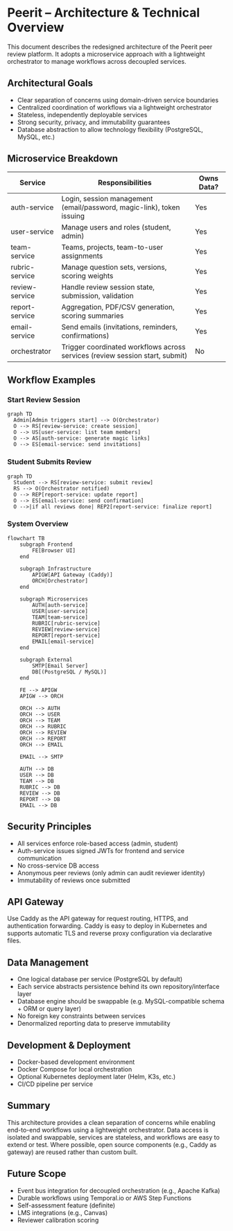 # Peerit – Architecture & Technical Overview

This document describes the redesigned architecture of the Peerit peer review platform. It adopts a microservice approach with a lightweight orchestrator to manage workflows across decoupled services.

## Architectural Goals

- Clear separation of concerns using domain-driven service boundaries
- Centralized coordination of workflows via a lightweight orchestrator
- Stateless, independently deployable services
- Strong security, privacy, and immutability guarantees
- Database abstraction to allow technology flexibility (PostgreSQL, MySQL, etc.)

## Microservice Breakdown

| Service          | Responsibilities                                                                 | Owns Data? |
|------------------|-----------------------------------------------------------------------------------|------------|
| auth-service     | Login, session management (email/password, magic-link), token issuing            | Yes        |
| user-service     | Manage users and roles (student, admin)                                          | Yes        |
| team-service     | Teams, projects, team-to-user assignments                                         | Yes        |
| rubric-service   | Manage question sets, versions, scoring weights                                  | Yes        |
| review-service   | Handle review session state, submission, validation                              | Yes        |
| report-service   | Aggregation, PDF/CSV generation, scoring summaries                               | Yes        |
| email-service    | Send emails (invitations, reminders, confirmations)                              | Yes        |
| orchestrator     | Trigger coordinated workflows across services (review session start, submit)     | No         |

## Workflow Examples

### Start Review Session
```mermaid
graph TD
  Admin[Admin triggers start] --> O(Orchestrator)
  O --> RS[review-service: create session]
  O --> US[user-service: list team members]
  O --> AS[auth-service: generate magic links]
  O --> ES[email-service: send invitations]
```

### Student Submits Review
```mermaid
graph TD
  Student --> RS[review-service: submit review]
  RS --> O(Orchestrator notified)
  O --> REP[report-service: update report]
  O --> ES[email-service: send confirmation]
  O -->|if all reviews done| REP2[report-service: finalize report]
```

### System Overview
```mermaid
flowchart TB
    subgraph Frontend
        FE[Browser UI]
    end

    subgraph Infrastructure
        APIGW[API Gateway (Caddy)]
        ORCH[Orchestrator]
    end

    subgraph Microservices
        AUTH[auth-service]
        USER[user-service]
        TEAM[team-service]
        RUBRIC[rubric-service]
        REVIEW[review-service]
        REPORT[report-service]
        EMAIL[email-service]
    end

    subgraph External
        SMTP[Email Server]
        DB[(PostgreSQL / MySQL)]
    end

    FE --> APIGW
    APIGW --> ORCH

    ORCH --> AUTH
    ORCH --> USER
    ORCH --> TEAM
    ORCH --> RUBRIC
    ORCH --> REVIEW
    ORCH --> REPORT
    ORCH --> EMAIL

    EMAIL --> SMTP

    AUTH --> DB
    USER --> DB
    TEAM --> DB
    RUBRIC --> DB
    REVIEW --> DB
    REPORT --> DB
    EMAIL --> DB
```

## Security Principles

- All services enforce role-based access (admin, student)
- Auth-service issues signed JWTs for frontend and service communication
- No cross-service DB access
- Anonymous peer reviews (only admin can audit reviewer identity)
- Immutability of reviews once submitted

## API Gateway

Use Caddy as the API gateway for request routing, HTTPS, and authentication forwarding. Caddy is easy to deploy in Kubernetes and supports automatic TLS and reverse proxy configuration via declarative files.

## Data Management

- One logical database per service (PostgreSQL by default)
- Each service abstracts persistence behind its own repository/interface layer
- Database engine should be swappable (e.g. MySQL-compatible schema + ORM or query layer)
- No foreign key constraints between services
- Denormalized reporting data to preserve immutability

## Development & Deployment

- Docker-based development environment
- Docker Compose for local orchestration
- Optional Kubernetes deployment later (Helm, K3s, etc.)
- CI/CD pipeline per service

## Summary

This architecture provides a clean separation of concerns while enabling end-to-end workflows using a lightweight orchestrator. Data access is isolated and swappable, services are stateless, and workflows are easy to extend or test. Where possible, open source components (e.g., Caddy as gateway) are reused rather than custom built.

## Future Scope

- Event bus integration for decoupled orchestration (e.g., Apache Kafka)
- Durable workflows using Temporal.io or AWS Step Functions
- Self-assessment feature (definite)
- LMS integrations (e.g., Canvas)
- Reviewer calibration scoring
